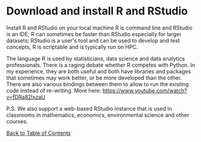 # Download and install R and RStudio

Install R and RStudio on your local machine
R is command line and RStudio is an IDE; R can sometimes be faster than RStudio especially for larger datasets;
RStudio is a user's tool and can be used to develop and test concepts, R is scriptable and is typically run on HPC.

The language R is used by statisticians, data science and data analytics professionals. There is a raging debate
whether R competes with Python. In my experience, they are both useful and both have libraries and packages
that sometimes may work better, or be more developed than the other. There are also various bindings between
them to allow to run the existing code instead of re-writing. More here: https://www.youtube.com/watch?v=fDRa82lxzaU

P.S. We also support a web-based RStudio instance that is used in classrooms in mathematics, economics,
environmental science and other courses.

[Back to Table of Contents](https://github.com/Pomona-ITS/DailyChallenges/blob/main/README.md)
